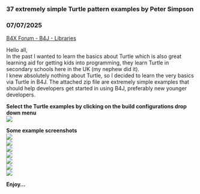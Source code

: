 ### 37 extremely simple Turtle pattern examples by Peter Simpson
### 07/07/2025
[B4X Forum - B4J - Libraries](https://www.b4x.com/android/forum/threads/167668/)

Hello all,  
In the past I wanted to learn the basics about Turtle which is also great learning aid for getting kids into programming, they learn Turtle in secondary schools here in the UK (my nephew did it).  
I knew absolutely nothing about Turtle, so I decided to learn the very basics via Turtle in B4J. The attached zip file are extremely simple examples that should help developers get started in using B4J, preferably new younger developers.  
  
**Select the Turtle examples by clicking on the build configurations drop down menu**  
![](https://www.b4x.com/android/forum/attachments/165174)  
  
**Some example screenshots**  
![](https://www.b4x.com/android/forum/attachments/165167)  
![](https://www.b4x.com/android/forum/attachments/165168)  
![](https://www.b4x.com/android/forum/attachments/165169)  
![](https://www.b4x.com/android/forum/attachments/165170)  
![](https://www.b4x.com/android/forum/attachments/165171)  
![](https://www.b4x.com/android/forum/attachments/165172)  
![](https://www.b4x.com/android/forum/attachments/165173)  
  
  
**Enjoy…**